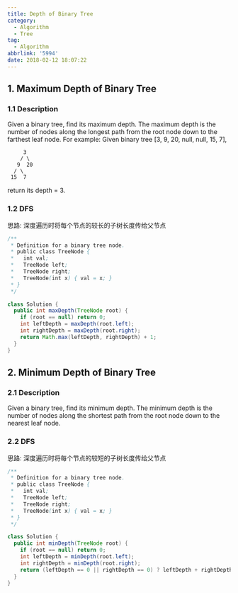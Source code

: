 ```yaml
---
title: Depth of Binary Tree
category:
  - Algorithm
  - Tree
tag:
  - Algorithm
abbrlink: '5994'
date: 2018-02-12 18:07:22
---
```


## 1. Maximum Depth of Binary Tree
### 1.1 Description
Given a binary tree, find its maximum depth.
The maximum depth is the number of nodes along the longest path from the root node down to the farthest leaf node.
For example: Given binary tree [3, 9, 20, null, null, 15, 7],
```text
     3
    / \
   9  20
  / \
 15  7
```
return its depth = 3.

### 1.2 DFS
思路: 深度遍历时将每个节点的较长的子树长度传给父节点
```java
/**
 * Definition for a binary tree node.
 * public class TreeNode {
 *   int val;
 *   TreeNode left;
 *   TreeNode right;
 *   TreeNode(int x) { val = x; }
 * }
 */

class Solution {
  public int maxDepth(TreeNode root) {
    if (root == null) return 0;
    int leftDepth = maxDepth(root.left);
    int rightDepth = maxDepth(root.right);
    return Math.max(leftDepth, rightDepth) + 1;
  }
}
```



## 2. Minimum Depth of Binary Tree
### 2.1 Description
Given a binary tree, find its minimum depth.
The minimum depth is the number of nodes along the shortest path from the root node down to the nearest leaf node.

### 2.2 DFS
思路: 深度遍历时将每个节点的较短的子树长度传给父节点
```java
/**
 * Definition for a binary tree node.
 * public class TreeNode {
 *   int val;
 *   TreeNode left;
 *   TreeNode right;
 *   TreeNode(int x) { val = x; }
 * }
 */

class Solution {
  public int minDepth(TreeNode root) {
    if (root == null) return 0;
    int leftDepth = minDepth(root.left);
    int rightDepth = minDepth(root.right);
    return (leftDepth == 0 || rightDepth == 0) ? leftDepth + rightDepth + 1 : Math.min(leftDepth, rightDepth) + 1;
  }
}
```
